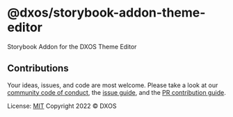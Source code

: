 # @dxos/storybook-addon-theme-editor

Storybook Addon for the DXOS Theme Editor

## Contributions

Your ideas, issues, and code are most welcome. Please take a look at our [community code of conduct](https://github.com/dxos/dxos/blob/main/CODE_OF_CONDUCT.md), the [issue guide](https://github.com/dxos/dxos/blob/main/CONTRIBUTING.md#submitting-issues), and the [PR contribution guide](https://github.com/dxos/dxos/blob/main/CONTRIBUTING.md#submitting-prs).

License: [MIT](./LICENSE) Copyright 2022 © DXOS
